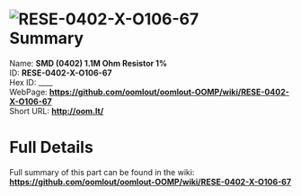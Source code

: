 
![RESE-0402-X-O106-67](https://github.com/oomlout/oomlout-OOMP/blob/master/parts/RESE-0402-X-O106-67/RESE-0402-X-O106-67_420.jpg)   
Summary
=================
  
Name: __SMD (0402) 1.1M Ohm Resistor 1%__    
ID: __RESE-0402-X-O106-67__   
Hex ID: ____   
WebPage: __https://github.com/oomlout/oomlout-OOMP/wiki/RESE-0402-X-O106-67__   
Short URL: __http://oom.lt/__   

Full Details
==========================
Full summary of this part can be found in the wiki:   
__https://github.com/oomlout/oomlout-OOMP/wiki/RESE-0402-X-O106-67__    

